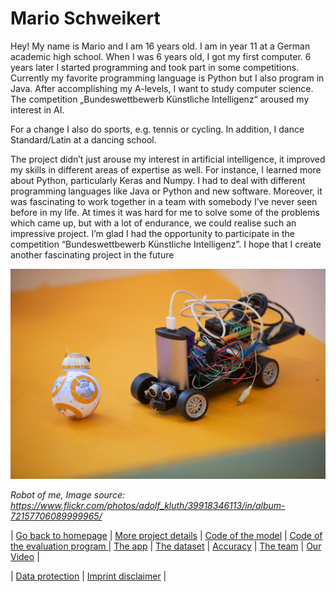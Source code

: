 # Mario Schweikert
Hey! My name is Mario and I am 16 years old. I am in year 11 at a German academic high
school. When I was 6 years old, I got my first computer. 6 years later I started
programming and took part in some competitions. Currently my favorite programming language
is Python but I also program in Java. After accomplishing my A-levels, I want to
study computer science. The competition „Bundeswettbewerb Künstliche Intelligenz“
aroused my interest in AI.

For a change I also do sports, e.g. tennis or cycling. In addition, I dance Standard/Latin at
a dancing school.

The project didn’t just arouse my interest in artificial intelligence, it improved my skills in different areas of expertise as well. For instance, I learned more about Python, particularly Keras and Numpy. I had to deal with different programming languages like Java or Python and new software. Moreover, it was fascinating to work together in a team with somebody I’ve never seen before in my life. At times it was hard for me to solve some of the problems which came up, but with a lot of endurance, we could realise such an impressive project. I’m glad I had the opportunity to participate in the competition “Bundeswettbewerb Künstliche Intelligenz”. I hope that I create another fascinating project in the future

![](https://raw.githubusercontent.com/MatheLi/BWKI/master/res/Foto_Roboter_Kluth.jpg)

*Robot of me, Image source: https://www.flickr.com/photos/adolf_kluth/39918346113/in/album-72157706089999965/*

| [Go back to homepage](https://matheli.github.io/Fall_Detection_App_AI/.) | [More project details](https://matheli.github.io/Fall_Detection_App_AI/posts/More%20details.html) | [Code of the model](https://matheli.github.io/Fall_Detection_App_AI/posts/First_model.html) | [Code of the evaluation program ](https://matheli.github.io/Fall_Detection_App_AI/posts/Second_model.html) | [The app](https://matheli.github.io/Fall_Detection_App_AI/posts/The_app_code.html) | [The dataset](https://matheli.github.io/Fall_Detection_App_AI/posts/The_dataset.html) | [Accuracy](https://matheli.github.io/Fall_Detection_App_AI/posts/Accuracy.html) | [The team](https://matheli.github.io/Fall_Detection_App_AI/posts/The_team/The_team.html) | [Our Video](https://matheli.github.io/Fall_Detection_App_AI/posts/The_Video.html) |


| [Data protection](https://matheli.github.io/Fall_Detection_App_AI/posts/Datenschutzerkl%C3%A4rung) | [Imprint disclaimer](https://matheli.github.io/Fall_Detection_App_AI/posts/Impressum_Haftungsauschluss) |

